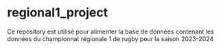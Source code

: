 # regional1_project
Ce repository est utilisé pour alimenter la base de données contenant les données du championnat régionale 1 de rugby pour la saison 2023-2024
